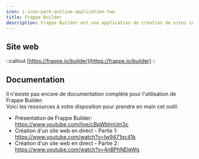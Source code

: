 ```yaml
---
icon: i-icon-park-outline-application-two
title: Frappe Builder
description: Frappe Builder est une application de création de sites internet via une interface visuelle qui permet de construire des pages sans effort et sans écrire de code.  
---
```


## Site web

::callout
[https://frappe.io/builder](https://frappe.io/builder)
::


## Documentation

Il n'existe pas encore de documentation complète pour l'utilisation de Frappe Builder.  
Voici les ressources à votre disposition pour prendre en main cet outil:

- Présentation de Frappe Builder: https://www.youtube.com/live/cBpWblmUm3c
- Création d'un site web en direct - Partie 1: https://www.youtube.com/watch?v=Iw9471qc41k
- Création d'un site web en direct - Partie 2: https://www.youtube.com/watch?v=4nBPhNEleWg